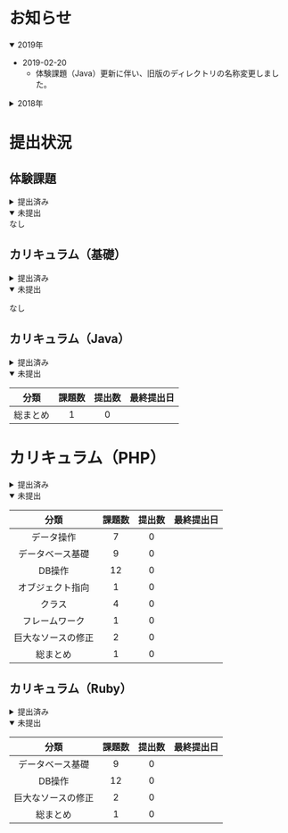 # お知らせ

<details open>
<summary>2019年</summary>

- 2019-02-20
	- 体験課題（Java）更新に伴い、旧版のディレクトリの名称変更しました。
</details>
<details>
<summary>2018年</summary>

- 2018-08-03
	- Java, PHP, Rubyの課題コードはカリキュラムディレクトリ内に移動しました。
	- Javaのデータベース基礎までの提出ファイルのリネームを行いました。（提出順に番号をつけました。）
</details>

# 提出状況

## 体験課題

<details>
<summary>提出済み</summary>

| 分類 | 言語 | 難易度 | 提出日 |
| :--: | :--: | :----: | :----: |
| プログラミング | Java | 初級 | |
| | | 中級 | |
| | | 上級 | |
| | PHP | 初級 | |
| | | 中級 | |
| | | 上級 | |
| プログラミング<br>＆インフラ| - | - | |
| インフラ | - | 初級 | |
| | | 中級 | |

</details>

<details open> 
<summary>未提出</summary>
なし
</details>

## カリキュラム（基礎）

<details>
<summary>提出済み</summary>

| 分類 | 課題数 | 提出数 | 最終提出日 |
| :--: | :----: | :----: | :--------: |
| 基礎知識 | 1 | 1 | |
| フローチャート | 13 | 13 | |

</details>

<details open>
<summary> 未提出</summary>

なし

</deatails>

## カリキュラム（Java）

<details>
<summary>提出済み</summary>

| 分類 | 課題数 | 提出数 | 最終提出日 |
| :--: | :----: | :----: | :--------: |
| Javaの基礎 | 1 | 1 | |
| 変数・定数 | 1 | 1 | |
| 四則演算 | 1 | 1 | |
| 文字列 | 1 | 1 | |
| 条件分岐 | 3 | 3 | |
| 配列 | 2 | 2 | |
| 連想配列 | 1 | 1 | |
| ループ処理 | 4 | 4 | |
| サーブレット | 1 | 1 | |
| サーブレットとJSP | 1 | 1 | |
| メソッド | 8 | 8 | |
| オブジェクト指向 | 2 | 2 | |
| クラス | 3 | 3 | |
| フレームワーク | 1 | 1 | |
| 標準クラス | 10 | 10 | |
| データ操作 | 7 | 7 | |
| データベース基礎 | 9 | 9 | |
| DB操作 | 13 | 13 | |
| 巨大なソースの修正 | 2 | 2 | |

</details>

<details open>
<summary>未提出</summary>

| 分類 | 課題数 | 提出数 | 最終提出日 |
| :--: | :----: | :----: | :--------: |
| 総まとめ | 1 | 0 | |

</details>

# カリキュラム（PHP）

<details>
<summary>提出済み</summary>

| 分類 | 課題数 | 提出数 | 最終提出日 |
| :--: | :----: | :----: | :--------: |
| PHPの基礎 | 1 | 0 | |
| 変数・定数 | 1 | 0 | |
| 四則演算 | 1 | 0 | |
| 文字列 | 1 | 0 | |
| 条件分岐 | 3 | 0 | |
| 配列 | 2 | 0 | |
| 連想配列 | 1 | 0 | |
| ループ処理 | 6 | 0 | |
| 関数 | 7 | 0 | |
| 組み込み関数 | 10 | 0 | |

</details>

<details open>
<summary>未提出</summary>

| 分類 | 課題数 | 提出数 | 最終提出日 |
| :--: | :----: | :----: | :--------: |
| データ操作 | 7 | 0 | |
| データベース基礎 | 9 | 0 | |
| DB操作 | 12 | 0 | |
| オブジェクト指向 | 1 | 0 | |
| クラス | 4 | 0 | |
| フレームワーク | 1 | 0 | |
| 巨大なソースの修正 | 2 | 0 | |
| 総まとめ | 1 | 0 | |

</details>

## カリキュラム（Ruby）

<details>
<summary>提出済み</summary>

| 分類 | 課題数 | 提出数 | 最終提出日 |
| :--: | :----: | :----: | :--------: |
| Rubyの基礎 | 1 | 1 | |
| 変数・定数 | 1 | 1 | |
| 数値 | 1 | 1 | |
| 文字列 | 4 | 4 | |
| 条件分岐 | 3 | 3 | |
| 配列 | 3 | 3 | |
| Hash | 2 | 2 | |
| ループ処理 | 5 | 5 | |
| クラス | 10 | 10 | |
| オブジェクト指向 | 2 | 2 | |
| 便利なクラス | 6 | 6 | |
| ブラウザでのRuby | 6 | 6 | |

</details>

<details open>
<summary>未提出</summary>

| 分類 | 課題数 | 提出数 | 最終提出日 |
| :--: | :----: | :----: | :--------: |
| データベース基礎 | 9 | 0 | |
| DB操作 | 12 | 0 | |
| 巨大なソースの修正 | 2 | 0 | |
| 総まとめ | 1 | 0 | |

</details>
